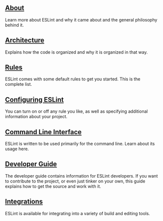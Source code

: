 ## [About](about/)

Learn more about ESLint and why it came about and the general philosophy behind it.

## [Architecture](developer-guide/architecture.md)

Explains how the code is organized and why it is organized in that way.

## [Rules](rules/)

ESLint comes with some default rules to get you started. This is the complete list.

## [Configuring ESLint](configuring/)

You can turn on or off any rule you like, as well as specifying additional information about your project.

## [Command Line Interface](command-line-interface/)

ESLint is written to be used primarily for the command line. Learn about its usage here.

## [Developer Guide](developer-guide/)

The developer guide contains information for ESLint developers. If you want to contribute to the project, or even just tinker on your own, this guide explains how to get the source and work with it.

## [Integrations](integrations/)

ESLint is available for integrating into a variety of build and editing tools.
